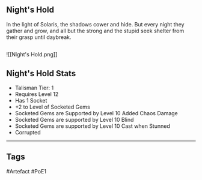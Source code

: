 ## Night's Hold
In the light of Solaris, the shadows cower and hide.
But every night they gather and grow,
and all but the strong and the stupid
seek shelter from their grasp until daybreak.
##
![[Night's Hold.png]]
## Night's Hold Stats
- Talisman Tier: 1
- Requires Level 12
- Has 1 Socket
- +2 to Level of Socketed Gems
- Socketed Gems are Supported by Level 10 Added Chaos Damage
- Socketed Gems are supported by Level 10 Blind
- Socketed Gems are supported by Level 10 Cast when Stunned
- Corrupted


---
## Tags
#Artefact
#PoE1